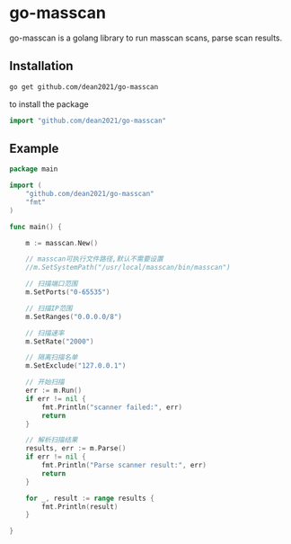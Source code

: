 # go-masscan

go-masscan is a golang library to run masscan scans, parse scan results.


## Installation


```sh
go get github.com/dean2021/go-masscan
```
to install the package

```go
import "github.com/dean2021/go-masscan"
```

## Example

```go
package main

import (
	"github.com/dean2021/go-masscan"
	"fmt"
)

func main() {

	m := masscan.New()

	// masscan可执行文件路径,默认不需要设置
	//m.SetSystemPath("/usr/local/masscan/bin/masscan")

	// 扫描端口范围
	m.SetPorts("0-65535")

	// 扫描IP范围
	m.SetRanges("0.0.0.0/8")

	// 扫描速率
	m.SetRate("2000")

	// 隔离扫描名单
	m.SetExclude("127.0.0.1")

	// 开始扫描
	err := m.Run()
	if err != nil {
		fmt.Println("scanner failed:", err)
		return
	}

	// 解析扫描结果
	results, err := m.Parse()
	if err != nil {
		fmt.Println("Parse scanner result:", err)
		return
	}

	for _, result := range results {
		fmt.Println(result)
	}

}

```